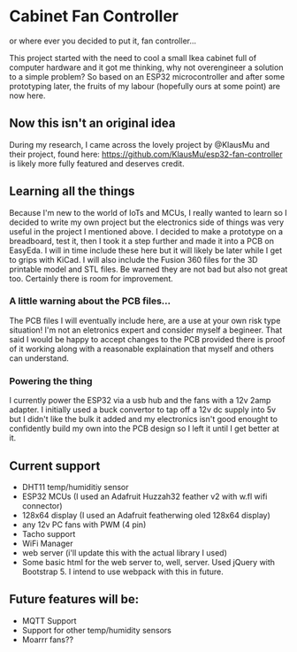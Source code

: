 # Cabinet Fan Controller
or where ever you decided to put it, fan controller...

This project started with the need to cool a small Ikea cabinet full of computer hardware and it got me thinking, why not overengineer a solution to a simple problem?
So based on an ESP32 microcontroller and after some prototyping later, the fruits of my labour (hopefully ours at some point) are now here.

## Now this isn't an original idea
During my research, I came across the lovely project by @KlausMu and their project, found here: https://github.com/KlausMu/esp32-fan-controller is likely more fully featured and deserves credit. 

## Learning all the things
Because I'm new to the world of IoTs and MCUs, I really wanted to learn so I decided to write my own project but the electronics side of things was very useful in the project I mentioned above.
I decided to make a prototype on a breadboard, test it, then I took it a step further and made it into a PCB on EasyEda. I will in time include these here but it will likely be later while I get to grips with KiCad.
I will also include the Fusion 360 files for the 3D printable model and STL files. Be warned they are not bad but also not great too. Certainly there is room for improvement.

### A little warning about the PCB files... 
The PCB files I will eventually include here, are a use at your own risk type situation! I'm not an eletronics expert and consider myself a begineer. That said I would be happy to accept changes to the PCB provided there is proof of it working along with a reasonable explaination that myself and others can understand.

### Powering the thing
I currently power the ESP32 via a usb hub and the fans with a 12v 2amp adapter. I initially used a buck convertor to tap off a 12v dc supply into 5v but I didn't like the bulk it added and my electronics isn't good enought to confidently build my own into the PCB design so I left it until I get better at it.

## Current support
* DHT11 temp/humiditiy sensor
* ESP32 MCUs (I used an Adafruit Huzzah32 feather v2 with w.fl wifi connector)
* 128x64 display (I used an Adafruit featherwing oled 128x64 display)
* any 12v PC fans with PWM (4 pin)
* Tacho support 
* WiFi Manager
* web server (i'll update this with the actual library I used)
* Some basic html for the web server to, well, server. Used jQuery with Bootstrap 5. I intend to use webpack with this in future.

## Future features will be:
* MQTT Support
* Support for other temp/humidity sensors
* Moarrr fans??
